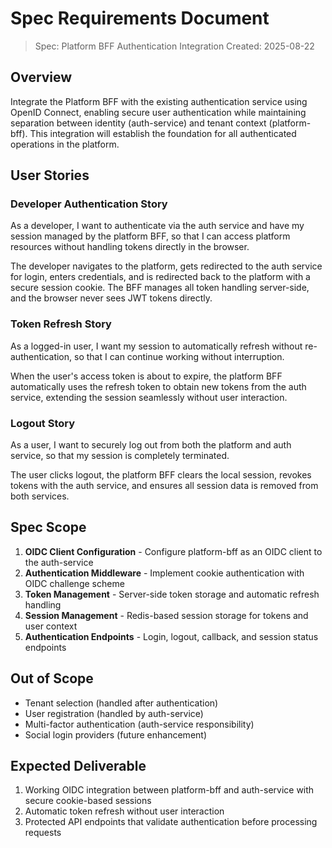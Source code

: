 # Spec Requirements Document

> Spec: Platform BFF Authentication Integration
> Created: 2025-08-22

## Overview

Integrate the Platform BFF with the existing authentication service using OpenID Connect, enabling secure user authentication while maintaining separation between identity (auth-service) and tenant context (platform-bff). This integration will establish the foundation for all authenticated operations in the platform.

## User Stories

### Developer Authentication Story

As a developer, I want to authenticate via the auth service and have my session managed by the platform BFF, so that I can access platform resources without handling tokens directly in the browser.

The developer navigates to the platform, gets redirected to the auth service for login, enters credentials, and is redirected back to the platform with a secure session cookie. The BFF manages all token handling server-side, and the browser never sees JWT tokens directly.

### Token Refresh Story

As a logged-in user, I want my session to automatically refresh without re-authentication, so that I can continue working without interruption.

When the user's access token is about to expire, the platform BFF automatically uses the refresh token to obtain new tokens from the auth service, extending the session seamlessly without user interaction.

### Logout Story

As a user, I want to securely log out from both the platform and auth service, so that my session is completely terminated.

The user clicks logout, the platform BFF clears the local session, revokes tokens with the auth service, and ensures all session data is removed from both services.

## Spec Scope

1. **OIDC Client Configuration** - Configure platform-bff as an OIDC client to the auth-service
2. **Authentication Middleware** - Implement cookie authentication with OIDC challenge scheme
3. **Token Management** - Server-side token storage and automatic refresh handling
4. **Session Management** - Redis-based session storage for tokens and user context
5. **Authentication Endpoints** - Login, logout, callback, and session status endpoints

## Out of Scope

- Tenant selection (handled after authentication)
- User registration (handled by auth-service)
- Multi-factor authentication (auth-service responsibility)
- Social login providers (future enhancement)

## Expected Deliverable

1. Working OIDC integration between platform-bff and auth-service with secure cookie-based sessions
2. Automatic token refresh without user interaction
3. Protected API endpoints that validate authentication before processing requests